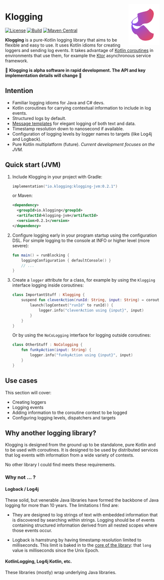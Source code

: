 <img src="docs/klogging.svg" width="20%" height="auto" alt="Klogging Library"
align="right"/>

# Klogging

[![License](https://img.shields.io/badge/License-Apache%202.0-blue.svg)](https://opensource.org/licenses/Apache-2.0)
[![Build](https://github.com/klogging/klogging/actions/workflows/build.yml/badge.svg)](https://github.com/klogging/klogging/actions/workflows/build.yml)
[![Maven Central](https://img.shields.io/maven-central/v/io.klogging/klogging-jvm.svg?label=maven%20central)](https://search.maven.org/search?q=g:%22io.klogging%22%20AND%20a:%22klogging-jvm%22)

**Klogging** is a pure-Kotlin logging library that aims to be flexible and
easy to use. It uses Kotlin idioms for creating loggers and sending log
events. It takes advantage of
[Kotlin coroutines](https://kotlinlang.org/docs/coroutines-guide.html) in
environments that use them, for example the [Ktor](https://ktor.io)
asynchronous service framework.

🚧 **Klogging is alpha software in rapid development. The API and key
implementation details will change** 🚧

## Intention

- Familiar logging idioms for Java and C# devs.
- Kotlin coroutines for carrying contextual information to include in log
  events.
- Structured logs by default.
- [Message templates](https://messagetemplates.org) for elegant logging of
  both text and data.
- Timestamp resolution down to nanosecond if available.
- Configuration of logging levels by logger names to targets (like Log4j and
  Logback).
- Pure Kotlin multiplatform (future). _Current development focuses on the
  JVM._

## Quick start (JVM)

1. Include Klogging in your project with Gradle:

   ```kotlin
   implementation("io.klogging:klogging-jvm:0.2.1")
   ```

   or Maven:

   ```xml
   <dependency>
     <groupId>io.klogging</groupId>
     <artifactId>klogging-jvm</artifactId>
     <version>0.2.1</version>
   </dependency>
   ```

2. Configure logging early in your program startup using the configuration
   DSL. For simple logging to the console at INFO or higher level (more
   severe):

    ```kotlin
    fun main() = runBlocking {
        loggingConfiguration { defaultConsole() }
        // ...
    }
    ```

3. Create a `logger` attribute for a class, for example by using the `Klogging` interface logging inside
   coroutines:

    ```kotlin
    class ImportantStuff : Klogging {
        suspend fun cleverAction(runId: String, input: String) = coroutineScope {
            launch(logContext("runId" to runId)) {
                logger.info("cleverAction using {input}", input)
            }
        }
    }
    ```
   
   Or by using the `NoCoLogging` interface for logging outside coroutines:

    ```kotlin
    class OtherStuff : NoCologging {
        fun funkyAction(input: String) {
            logger.info("funkyAction using {input}", input)
        }
    }
    ```

## Use cases

This section will cover:

- Creating loggers
- Logging events
- Adding information to the coroutine context to be logged
- Configuring logging levels, dispatchers and targets

## Why another logging library?

Klogging is designed from the ground up to be standalone, pure Kotlin and to
be used with coroutines. It is designed to be used by distributed services
that log events with information from a wide variety of contexts.

No other library I could find meets these requirements.

### Why not … ?

#### Logback / Log4j

These solid, but venerable Java libraries have formed the backbone of Java
logging for more than 10 years. The limitations I find are:

* They are designed to log strings of text with embedded information that is
  discovered by searching within strings. Logging should be of events
  containing structured information derived from all nested scopes where those
  events occur.

* Logback is hamstrung by having timestamp resolution limited to milliseconds.
  This limit is baked in to the
  [core of the library](https://github.com/qos-ch/logback/blob/master/logback-classic/src/main/java/ch/qos/logback/classic/spi/ILoggingEvent.java#L83):
  that `long` value is milliseconds since the Unix Epoch.

#### KotlinLogging, Log4j Kotlin, etc.

These libraries (mostly) wrap underlying Java libraries.
